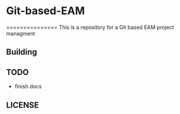 # Git-based-EAM
===============
This is a repository for a Git based EAM project managment

Building
--------

TODO
----
* finish docs

LICENSE
-------
